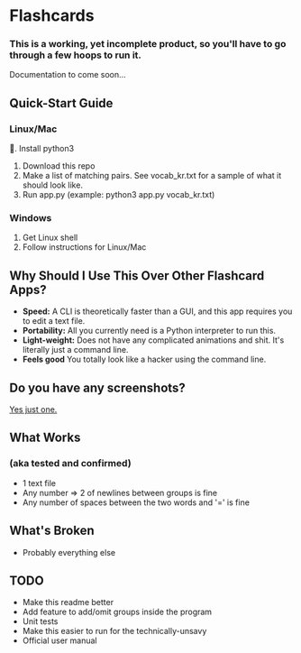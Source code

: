 # Flashcards

### This is a working, yet incomplete product, so you'll have to go through a few hoops to run it.

Documentation to come soon...

## Quick-Start Guide

### Linux/Mac
:snake:. Install python3
1. Download this repo
2. Make a list of matching pairs. See vocab_kr.txt for a sample of what it should look like.
3. Run app.py (example: python3 app.py vocab_kr.txt)

### Windows
1. Get Linux shell
2. Follow instructions for Linux/Mac

## Why Should I Use This Over Other Flashcard Apps?
- **Speed:** A CLI is theoretically faster than a GUI, and this app requires you to edit a text file.
- **Portability:** All you currently need  is a Python interpreter to run this.
- **Light-weight:** Does not have any complicated animations and shit. It's literally just a command line.
- **Feels good** You totally look like a hacker using the command line.

## Do you have any screenshots?
[Yes just one.](https://i.imgur.com/7xB1O2j.png)

## What Works
### (aka tested and confirmed)
- 1 text file
- Any number => 2 of newlines between groups is fine
- Any number of spaces between the two words and '=' is fine

## What's Broken
- Probably everything else

## TODO
- Make this readme better
- Add feature to add/omit groups inside the program
- Unit tests
- Make this easier to run for the technically-unsavy
- Official user manual